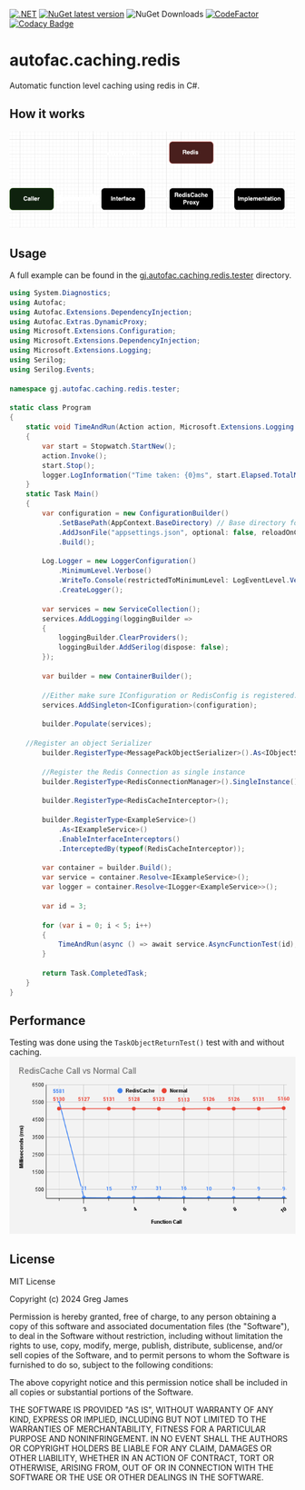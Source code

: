 [![.NET](https://github.com/gregyjames/gj.autofac.caching.redis/actions/workflows/dotnetci.yml/badge.svg)](https://github.com/gregyjames/gj.autofac.caching.redis/actions/workflows/dotnetci.yml)
[![NuGet latest version](https://badgen.net/nuget/v/gj.autofac.caching.redis)](https://www.nuget.org/packages/gj.autofac.caching.redis)
![NuGet Downloads](https://img.shields.io/nuget/dt/gj.autofac.caching.redis)
[![CodeFactor](https://www.codefactor.io/repository/github/gregyjames/gj.autofac.caching.redis/badge)](https://www.codefactor.io/repository/github/gregyjames/gj.autofac.caching.redis)
[![Codacy Badge](https://app.codacy.com/project/badge/Grade/507a5bc2dc4949318051b82aae00b838)](https://app.codacy.com/gh/gregyjames/gj.autofac.caching.redis/dashboard?utm_source=gh&utm_medium=referral&utm_content=&utm_campaign=Badge_grade)

# autofac.caching.redis
Automatic function level caching using redis in C#.

## How it works
![image](Diagram.png)

## Usage
A full example can be found in the 	[gj.autofac.caching.redis.tester](https://github.com/gregyjames/gj.autofac.caching.redis/tree/main/gj.autofac.caching.redis.tester "gj.autofac.caching.redis.tester") directory.
```csharp
using System.Diagnostics;
using Autofac;
using Autofac.Extensions.DependencyInjection;
using Autofac.Extras.DynamicProxy;
using Microsoft.Extensions.Configuration;
using Microsoft.Extensions.DependencyInjection;
using Microsoft.Extensions.Logging;
using Serilog;
using Serilog.Events;

namespace gj.autofac.caching.redis.tester;

static class Program
{
    static void TimeAndRun(Action action, Microsoft.Extensions.Logging.ILogger logger)
    {
        var start = Stopwatch.StartNew();
        action.Invoke();
        start.Stop();
        logger.LogInformation("Time taken: {0}ms", start.Elapsed.TotalMilliseconds);
    }
    static Task Main()
    {
        var configuration = new ConfigurationBuilder()
            .SetBasePath(AppContext.BaseDirectory) // Base directory for appsettings.json
            .AddJsonFile("appsettings.json", optional: false, reloadOnChange: true)
            .Build();

        Log.Logger = new LoggerConfiguration()
            .MinimumLevel.Verbose()
            .WriteTo.Console(restrictedToMinimumLevel: LogEventLevel.Verbose)
            .CreateLogger();
       
        var services = new ServiceCollection();
        services.AddLogging(loggingBuilder =>
        {
            loggingBuilder.ClearProviders();
            loggingBuilder.AddSerilog(dispose: false);
        });
        
        var builder = new ContainerBuilder();
       
        //Either make sure IConfiguration or RedisConfig is registered.
        services.AddSingleton<IConfiguration>(configuration);
        
        builder.Populate(services);

	//Register an object Serializer
        builder.RegisterType<MessagePackObjectSerializer>().As<IObjectSerializer>();

        //Register the Redis Connection as single instance
        builder.RegisterType<RedisConnectionManager>().SingleInstance();
        
        builder.RegisterType<RedisCacheInterceptor>();
        
        builder.RegisterType<ExampleService>()
            .As<IExampleService>()
            .EnableInterfaceInterceptors()
            .InterceptedBy(typeof(RedisCacheInterceptor));

        var container = builder.Build();
        var service = container.Resolve<IExampleService>();
        var logger = container.Resolve<ILogger<ExampleService>>();
        
        var id = 3;

        for (var i = 0; i < 5; i++)
        {
            TimeAndRun(async () => await service.AsyncFunctionTest(id), logger);
        }

        return Task.CompletedTask;
    }
}
```
## Performance
Testing was done using the `TaskObjectReturnTest()` test with and without caching.
![image](chart.png)

## License
MIT License

Copyright (c) 2024 Greg James

Permission is hereby granted, free of charge, to any person obtaining a copy
of this software and associated documentation files (the "Software"), to deal
in the Software without restriction, including without limitation the rights
to use, copy, modify, merge, publish, distribute, sublicense, and/or sell
copies of the Software, and to permit persons to whom the Software is
furnished to do so, subject to the following conditions:

The above copyright notice and this permission notice shall be included in all
copies or substantial portions of the Software.

THE SOFTWARE IS PROVIDED "AS IS", WITHOUT WARRANTY OF ANY KIND, EXPRESS OR
IMPLIED, INCLUDING BUT NOT LIMITED TO THE WARRANTIES OF MERCHANTABILITY,
FITNESS FOR A PARTICULAR PURPOSE AND NONINFRINGEMENT. IN NO EVENT SHALL THE
AUTHORS OR COPYRIGHT HOLDERS BE LIABLE FOR ANY CLAIM, DAMAGES OR OTHER
LIABILITY, WHETHER IN AN ACTION OF CONTRACT, TORT OR OTHERWISE, ARISING FROM,
OUT OF OR IN CONNECTION WITH THE SOFTWARE OR THE USE OR OTHER DEALINGS IN THE
SOFTWARE.
